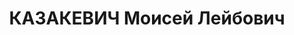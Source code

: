 ---
title: КАЗАКЕВИЧ Моисей Лейбович
description: "Род. в 1904, Белоруссия, Гомельский уезд, м. Ново-Белица, еврей, член\
  \ ВКП(б) в 1925-1933. Проживал: г. Ленинград, Петропавловская ул., д. 4, кв. 58.\
  \ Ст. плановик Луковецкого лесопильного завода Лен. обл. \n  Арестован 20.02.1937.\
  \ Обв. по ст. 58-8-11 УК РСФСР. Приговор: выездная сессия ВК ВС СССР в г. Ленинград,\
  \ 03.05.1937 – ВМН. Расстрелян 04.05.1937"
---